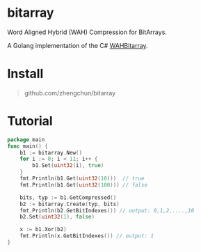 bitarray 
===
Word Aligned Hybrid (WAH) Compression for BitArrays. 

A Golang implementation of the C# [WAHBitarray](https://www.codeproject.com/Articles/214997/Word-Aligned-Hybrid-WAH-Compression-for-BitArrays).

Install
===
> github.com/zhengchun/bitarray

Tutorial
===
```go
package main
func main() {
    b1 := bitarray.New()
    for i := 0; i < 11; i++ {
        b1.Set(uint32(i), true)
    }
    fmt.Println(b1.Get(uint32(10)))  // true
    fmt.Println(b1.Get(uint32(100))) // false

    bits, typ := b1.GetCompressed()
    b2 := bitarray.Create(typ, bits)
    fmt.Println(b2.GetBitIndexes()) // output: 0,1,2,....,10
    b2.Set(uint32(1), false)

    x := b1.Xor(b2)
    fmt.Println(x.GetBitIndexes()) // output: 1
}
```